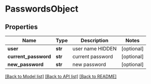 # PasswordsObject

## Properties
Name | Type | Description | Notes
------------ | ------------- | ------------- | -------------
**user** | **str** | user name HIDDEN | [optional] 
**current_password** | **str** | current password | [optional] 
**new_password** | **str** | new password | [optional] 

[[Back to Model list]](../README.md#documentation-for-models) [[Back to API list]](../README.md#documentation-for-api-endpoints) [[Back to README]](../README.md)


